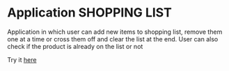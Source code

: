 # Application SHOPPING LIST

Application in which user can add new items to shopping list, remove them one at a time or cross them off and clear the list at the end. User can also check if the product is already on the list or not

Try it [here]()
